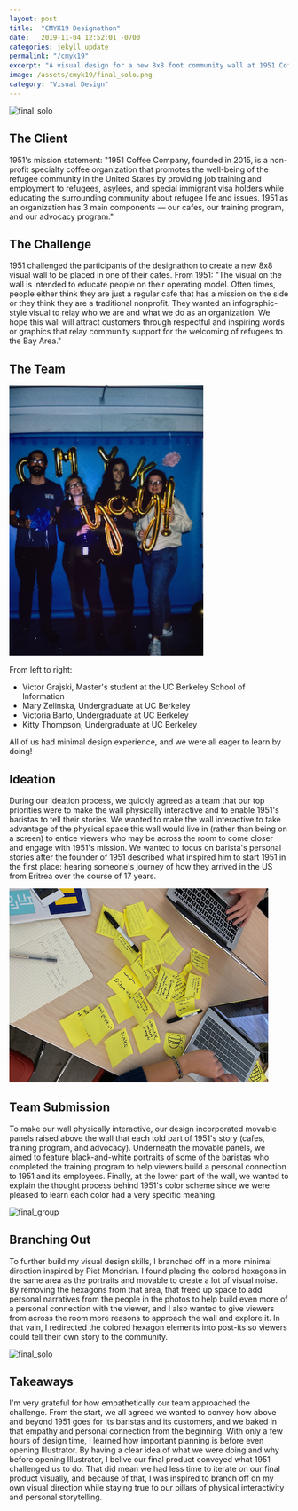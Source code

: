 ```yaml
---
layout: post
title:  "CMYK19 Designathon"
date:   2019-11-04 12:52:01 -0700
categories: jekyll update
permalink: "/cmyk19"
excerpt: "A visual design for a new 8x8 foot community wall at 1951 Coffee Company as part of the CMYK19 Designathon at UC Berkeley"
image: /assets/cmyk19/final_solo.png
category: "Visual Design"
---
```


<img src="/assets/cmyk19/final_solo.png" alt="final_solo" />

## The Client
1951's mission statement: "1951 Coffee Company, founded in 2015, is a non-profit specialty coffee organization that promotes the well-being of the refugee community in the United States by providing job training and employment to refugees, asylees, and special immigrant visa holders while educating the surrounding community about refugee life and issues. 1951 as an organization has 3 main components — our cafes, our training program, and our advocacy program."

## The Challenge
1951 challenged the participants of the designathon to create a new 8x8 visual wall to be placed in one of their cafes. From 1951: "The visual on the wall is intended to educate people on their operating model. Often times, people either think they are just a regular cafe that has a mission on the side or they think they are a traditional nonprofit. They wanted an infographic-style visual to relay who we are and what we do as an organization. We hope this wall will attract customers through respectful and inspiring words or graphics that relay community support for the welcoming of refugees to the Bay Area."

## The Team
<img src="/assets/cmyk19/team.png" alt="team" />

From left to right:
* Victor Grajski, Master's student at the UC Berkeley School of Information
* Mary Zelinska, Undergraduate at UC Berkeley
* Victoria Barto, Undergraduate at UC Berkeley
* Kitty Thompson, Undergraduate at UC Berkeley

All of us had minimal design experience, and we were all eager to learn by doing!

## Ideation
During our ideation process, we quickly agreed as a team that our top priorities were to make the wall physically interactive and to enable 1951's baristas to tell their stories. We wanted to make the wall interactive to take advantage of the physical space this wall would live in (rather than being on a screen) to entice viewers who may be across the room to come closer and engage with 1951's mission. We wanted to focus on barista's personal stories after the founder of 1951 described what inspired him to start 1951 in the first place: hearing someone's journey of how they arrived in the US from Eritrea over the course of 17 years.

<img src="/assets/cmyk19/post_it.png" alt="post_it" />


## Team Submission
To make our wall physically interactive, our design incorporated movable panels raised above the wall that each told part of 1951's story (cafes, training program, and advocacy). Underneath the movable panels, we aimed to feature black-and-white portraits of some of the baristas who completed the training program to help viewers build a personal connection to 1951 and its employees. Finally, at the lower part of the wall, we wanted to explain the thought process behind 1951's color scheme since we were pleased to learn each color had a very specific meaning.

<img src="/assets/cmyk19/final_group.jpg" alt="final_group" />

## Branching Out
To further build my visual design skills, I branched off in a more minimal direction inspired by Piet Mondrian. I found placing the colored hexagons in the same area as the portraits and movable to create a lot of visual noise. By removing the hexagons from that area, that freed up space to add personal narratives from the people in the photos to help build even more of a personal connection with the viewer, and I also wanted to give viewers from across the room more reasons to approach the wall and explore it. In that vain, I redirected the colored hexagon elements into post-its so viewers could tell their own story to the community.

<img src="/assets/cmyk19/final_solo.png" alt="final_solo" />

## Takeaways
I'm very grateful for how empathetically our team approached the challenge. From the start, we all agreed we wanted to convey how above and beyond 1951 goes for its baristas and its customers, and we baked in that empathy and personal connection from the beginning. With only a few hours of design time, I learned how important planning is before even opening Illustrator. By having a clear idea of what we were doing and why before opening Illustrator, I belive our final product conveyed what 1951 challenged us to do. That did mean we had less time to iterate on our final product visually, and because of that, I was inspired to branch off on my own visual direction while staying true to our pillars of physical interactivity and personal storytelling.
